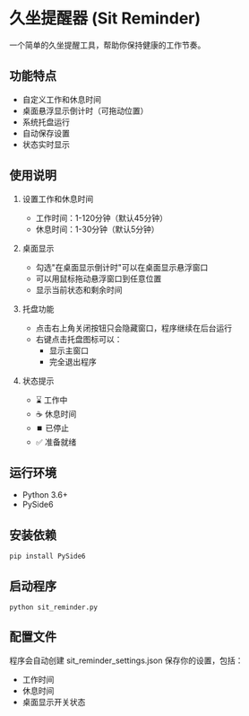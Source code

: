 # 久坐提醒器 (Sit Reminder)

一个简单的久坐提醒工具，帮助你保持健康的工作节奏。

## 功能特点

- 自定义工作和休息时间
- 桌面悬浮显示倒计时（可拖动位置）
- 系统托盘运行
- 自动保存设置
- 状态实时显示

## 使用说明

1. 设置工作和休息时间
   - 工作时间：1-120分钟（默认45分钟）
   - 休息时间：1-30分钟（默认5分钟）

2. 桌面显示
   - 勾选"在桌面显示倒计时"可以在桌面显示悬浮窗口
   - 可以用鼠标拖动悬浮窗口到任意位置
   - 显示当前状态和剩余时间

3. 托盘功能
   - 点击右上角关闭按钮只会隐藏窗口，程序继续在后台运行
   - 右键点击托盘图标可以：
     * 显示主窗口
     * 完全退出程序

4. 状态提示
   - ⌛ 工作中
   - ☕ 休息时间
   - ⏹️ 已停止
   - ✅ 准备就绪

## 运行环境

- Python 3.6+
- PySide6

## 安装依赖

    pip install PySide6

## 启动程序

    python sit_reminder.py

## 配置文件

程序会自动创建 sit_reminder_settings.json 保存你的设置，包括：
- 工作时间
- 休息时间
- 桌面显示开关状态
